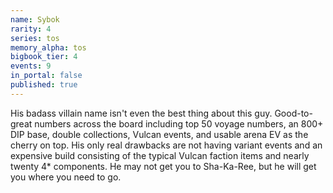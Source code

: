 ```yaml
---
name: Sybok
rarity: 4
series: tos
memory_alpha: tos
bigbook_tier: 4
events: 9
in_portal: false
published: true
---
```


His badass villain name isn't even the best thing about this guy. Good-to-great numbers across the board including top 50 voyage numbers, an 800+ DIP base, double collections, Vulcan events, and usable arena EV as the cherry on top. His only real drawbacks are not having variant events and an expensive build consisting of the typical Vulcan faction items and nearly twenty 4* components. He may not get you to Sha-Ka-Ree, but he will get you where you need to go.
